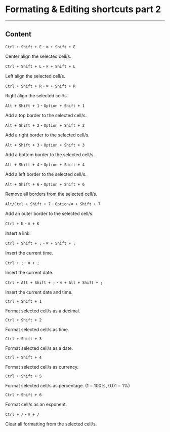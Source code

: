 ﻿---
author: Stefan-Stojanovic

aspects:
  - introduction

type: normal

category: how to

---

# Formating & Editing shortcuts part 2

---
## Content

`Ctrl + Shift + E` - `⌘ + Shift + E`

Center align the selected cell/s.

`Ctrl + Shift + L` - `⌘ + Shift + L`

Left align the selected cell/s.

`Ctrl + Shift + R` - `⌘ + Shift + R`

Right align the selected cell/s.

`Alt + Shift + 1` - `Option + Shift + 1`

Add a top border to the selected cell/s.

`Alt + Shift + 2` - `Option + Shift + 2`

Add a right border to the selected cell/s.

`Alt + Shift + 3` - `Option + Shift + 3`

Add a bottom border to the selected cell/s.

`Alt + Shift + 4` - `Option + Shift + 4`

Add a left border to the selected cell/s.

`Alt + Shift + 6` - `Option + Shift + 6`

Remove all borders from the selected cell/s.

`Alt/Ctrl + Shift + 7` - `Option/⌘ + Shift + 7`

Add an outer border to the selected cell/s.

`Ctrl + K` - `⌘ + K`

Insert a link.

`Ctrl + Shift + ;` - `⌘ + Shift + ;`

Insert the current time.

`Ctrl + ;` - `⌘ + ;`

Insert the current date.

`Ctrl + Alt + Shift + ;` - `⌘ + Alt + Shift + ;`

Insert the current date and time.

`Ctrl + Shift + 1`

Format selected cell/s as a decimal.

`Ctrl + Shift + 2`

Format selected cell/s as time.

`Ctrl + Shift + 3`

Format selected cell/s as a date.

`Ctrl + Shift + 4`

Format selected cell/s as currency.

`Ctrl + Shift + 5`

Format selected cell/s as percentage. (1 = 100%, 0.01 = 1%)

`Ctrl + Shift + 6`

Format cell/s as an exponent.

`Ctrl + /` - `⌘ + /`

Clear all formatting from the selected cell/s.